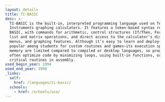 ```yaml
---
layout: details
title: TI-BASIC
desc: >-
  TI-BASIC is the built-in, interpreted programming language used on Texas
  Instruments graphing calculators. It features a token‐based syntax resembling
  BASIC, with commands for arithmetic, control structures (If/Then, For, While),
  list and matrix operations, and direct access to the calculator’s display,
  menus, and graphing features. Although it’s easy to learn and deploy—making it
  popular among students for custom routines and games—its execution speed and
  memory are limited compared to compiled or desktop languages, so programmers
  often optimize code by minimizing loops, using built-in functions, or writing
  critical routines in assembly.
used_begin_year: 1994
used_end_year: 1998
_links:
  self:
    href: /languages/ti-basic/
  schools:
    - href: /schools/uco/
---
```


